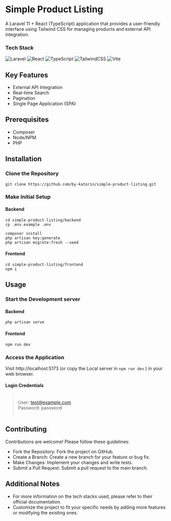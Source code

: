 # Simple Product Listing

A Laravel 11 + React (TypeScript) application that provides a user-friendly interface using Tailwind CSS for managing products and external API integration.

### Tech Stack
![Laravel](https://img.shields.io/badge/laravel-red.svg?style=for-the-badge&logo=laravel&logoColor=white) ![React](https://img.shields.io/badge/react-%2300000F.svg?style=for-the-badge&logo=react&logoColor=white) ![TypeScript](https://img.shields.io/badge/typescript-%2338B2AC.svg?style=for-the-badge&logo=typescript&logoColor=white) ![TailwindCSS](https://img.shields.io/badge/tailwindcss-%230db7ed.svg?style=for-the-badge&logo=tailwind-css&logoColor=white) ![Vite](https://img.shields.io/badge/vite-%23646CFF.svg?style=for-the-badge&logo=vite&logoColor=white)

## Key Features

- External API Integration
- Real-time Search
- Pagination
- Single Page Application (SPA)

## Prerequisites

- Composer
- Node/NPM
- PHP

## Installation

### Clone the Repository
```
git clone https://github.com/by-katorin/simple-product-listing.git
```

### Make Initial Setup

#### Backend
```
cd simple-product-listing/backend
cp .env.example .env

composer install
php artisan key:generate
php artisan migrate:fresh --seed
```

#### Frontend
```
cd simple-product-listing/frontend
npm i
```

## Usage

### Start the Development server

#### Backend
```
php artisan serve
```

#### Frontend
```
npm run dev
```

### Access the Application

Visit http://localhost:5173 (or copy the Local server in `npm run dev` ) in your web browser.

#### Login Credentials

> <br>User: test@example.com <br> Password: password<br><br>

## Contributing

Contributions are welcome! Please follow these guidelines:

- Fork the Repository: Fork the project on GitHub.
- Create a Branch: Create a new branch for your feature or bug fix.
- Make Changes: Implement your changes and write tests.
- Submit a Pull Request: Submit a pull request to the main branch.

## Additional Notes

- For more information on the tech stacks used, please refer to their official documentation.
- Customize the project to fit your specific needs by adding more features or modifying the existing ones.